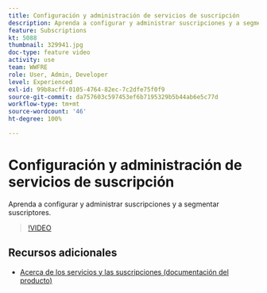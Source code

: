```yaml
---
title: Configuración y administración de servicios de suscripción
description: Aprenda a configurar y administrar suscripciones y a segmentar suscriptores.
feature: Subscriptions
kt: 5088
thumbnail: 329941.jpg
doc-type: feature video
activity: use
team: WWFRE
role: User, Admin, Developer
level: Experienced
exl-id: 99b8acff-0105-4764-82ec-7c2dfe75f0f9
source-git-commit: da757603c597453ef6b7195329b5b44ab6e5c77d
workflow-type: tm+mt
source-wordcount: '46'
ht-degree: 100%

---
```


# Configuración y administración de servicios de suscripción

Aprenda a configurar y administrar suscripciones y a segmentar suscriptores.

>[!VIDEO](https://video.tv.adobe.com/v/329941?quality=12)

## Recursos adicionales

* [Acerca de los servicios y las suscripciones (documentación del producto)](https://experienceleague.adobe.com/docs/campaign-classic/using/sending-messages/subscriptions-and-referrals/about-services-and-subscriptions.html?lang=es)
